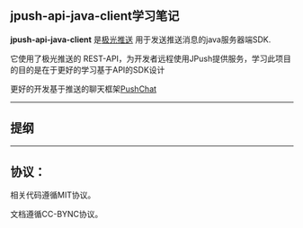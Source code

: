 jpush-api-java-client学习笔记
------
**jpush-api-java-client** 是[极光推送](https://www.jpush.cn/) 用于发送推送消息的java服务器端SDK.

它使用了极光推送的 REST-API，为开发者远程使用JPush提供服务，学习此项目的目的是在于更好的学习基于API的SDK设计

更好的开发基于推送的聊天框架[PushChat](https://github.com/superalsrk/PushChat)

----------

## 提纲




----------

## 协议：

相关代码遵循MIT协议。

文档遵循CC-BYNC协议。
